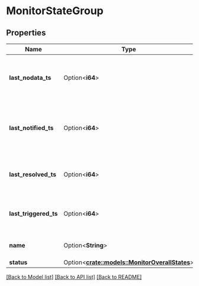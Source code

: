 # MonitorStateGroup

## Properties

Name | Type | Description | Notes
------------ | ------------- | ------------- | -------------
**last_nodata_ts** | Option<**i64**> | Latest timestamp the monitor was in NO_DATA state. | [optional]
**last_notified_ts** | Option<**i64**> | Latest timestamp of the notification sent for this monitor group. | [optional]
**last_resolved_ts** | Option<**i64**> | Latest timestamp the monitor group was resolved. | [optional]
**last_triggered_ts** | Option<**i64**> | Latest timestamp the monitor group triggered. | [optional]
**name** | Option<**String**> | The name of the monitor. | [optional]
**status** | Option<[**crate::models::MonitorOverallStates**](MonitorOverallStates.md)> |  | [optional]

[[Back to Model list]](../README.md#documentation-for-models) [[Back to API list]](../README.md#documentation-for-api-endpoints) [[Back to README]](../README.md)


